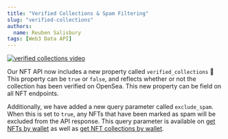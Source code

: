 ```yaml
---
title: "Verified Collections & Spam Filtering"
slug: "verified-collections"
authors:
  name: Reuben Salisbury
tags: [Web3 Data API]
---
```


[![verified collections video](https://github.com/MoralisWeb3/docs/assets/13417464/833af97f-b2da-4dfa-9854-4dc2b18888bd)](https://www.youtube.com/watch?v=UZoAu9YG3Nw)

Our NFT API now includes a new property called `verified_collections` 🎉 This property can be `true` or `false`, and reflects whether or not the collection has been verified on OpenSea. This new property can be field on all NFT endpoints.

Additionally, we have added a new query parameter called `exclude_spam`. When this is set to `true`, any NFTs that have been marked as spam will be excluded from the API response. This query parameter is available on [get NFTs by wallet](/web3-data-api/evm/reference/wallet-api/get-nfts-by-wallet) as well as [get NFT collections by wallet](/web3-data-api/evm/reference/wallet-api/get-nft-collections-by-wallet).
